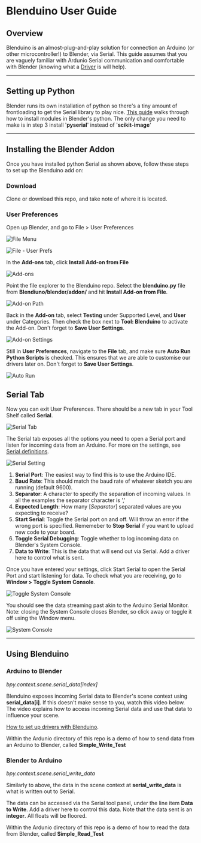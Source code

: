 # Blenduino User Guide

## Overview

Blenduino is an almost-plug-and-play solution for connection an Arduino (or other microcontroller!) to Blender, via Serial. This guide assumes that you are vaguely familiar with Ardunio Serial communication and comfortable with Blender (knowing what a [Driver](https://docs.blender.org/manual/en/dev/animation/drivers/index.html) is will help).

---

## Setting up Python
Blender runs its own installation of python so there's a tiny amount of frontloading to get the Serial library to play nice. [This guide](http://www.codeplastic.com/2019/03/12/how-to-install-python-modules-in-blender/) walks through how to install modules in Blender's python. The only change you need to make is in step 3 install '**pyserial**' instead of '**scikit-image**'

---

## Installing the Blender Addon
Once you have installed python Serial as shown above, follow these steps to set up the Blenduino add on:

### Download
Clone or download this repo, and take note of where it is located.

### User Preferences
Open up Blender, and go to File > User Preferences

![File Menu](img/001-file.JPG?raw=true "File")

![File - User Prefs](img/002-file-menu.JPG?raw=true "User Prefs")

In the **Add-ons** tab, click **Install Add-on from File**

![Add-ons](img/003-install.JPG?raw=true "Add-ons")

Point the file explorer to the Blenduino repo. Select the **blenduino.py** file from **Blendiuno/blender/addon/** and hit **Install Add-on from File**.

![Add-on Path](img/004-install-file.JPG?raw=true "Add-on Path")

Back in the **Add-on** tab, select **Testing** under Supported Level, and **User** under Categories. Then check the box next to **Tool: Blenduino** to activate the Add-on. Don't forget to **Save User Settings**.

![Add-on Settings](img/005-install-testing.JPG?raw=true "Add-on Settings")

Still in **User Preferences**, navigate to the **File** tab, and make sure **Auto Run Python Scripts** is checked. This ensures that we are able to customise our drivers later on. Don't forget to **Save User Settings**.

![Auto Run](img/005-auto-execute.JPG?raw=true "Auto Run")

## Serial Tab

Now you can exit User Preferences. There should be a new tab in your Tool Shelf called **Serial**.

![Serial Tab](img/006-serial-tab.JPG?raw=true "Serial Tab")

The Serial tab exposes all the options you need to open a Serial port and listen for incoming data from an Arduino. For more on the settings, see [Serial definitions](serial-definitions.md).

![Serial Setting](img/007-settings.JPG?raw=true "Serial Settings")

1. **Serial Port**: The easiest way to find this is to use the Arduino IDE.
2. **Baud Rate**: This should match the baud rate of whatever sketch you are running (default 9600).
3. **Separator**: A character to specify the separation of incoming values. In all the examples the separator character is ','
4. **Expected Length**: How many [*Separator*] separated values are you expecting to receive?
5. **Start Serial**: Toggle the Serial port on and off. Will throw an error if the wrong port is specified. Rememeber to **Stop Serial** if you want to upload new code to your board.
6. **Toggle Serial Debugging**: Toggle whether to log incoming data on Blender's System Console.
7. **Data to Write**: This is the data that will send out via Serial. Add a driver here to control what is sent. 

Once you have entered your settings, click Start Serial to open the Serial Port and start listening for data. To check what you are receiving, go to **Window > Toggle System Console**.

![Toggle System Console](img/008-console.JPG?raw=true "Toggle System Console")

You should see the data streaming past akin to the Arduino Serial Monitor. Note: closing the System Console closes Blender, so click away or toggle it off using the Window menu.

![System Console](img/009-serial-console.JPG?raw=true "System Console")

---

## Using Blenduino

### Arduino to Blender

*bpy.context.scene.serial_data[index]*

Blenduino exposes incoming Serial data to Blender's scene context using **serial_data[i]**. If this doesn't make sense to you, watch this video below. The video explains how to access incoming Serial data and use that data to influence your scene.

[How to set up drivers with Blenduino](https://youtu.be/yBkZgEqRoPI).

Within the Ardunio directory of this repo is a demo of how to send data from an Arduino to Blender, called **Simple_Write_Test**

### Blender to Arduino

*bpy.context.scene.serial_write_data*

Similarly to above, the data in the scene context at **serial_write_data** is what is written out to Serial. 

The data can be accessed via the Serial tool panel, under the line item **Data to Write**. Add a driver here to control this data. Note that the data sent is an **integer**. All floats will be floored.

Within the Ardunio directory of this repo is a demo of how to read the data from Blender, called **Simple_Read_Test**
